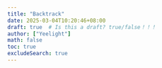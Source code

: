 ```yaml
---
title: "Backtrack"
date: 2025-03-04T10:20:46+08:00
draft: true  # Is this a draft? true/false！！！
author: ["Yeelight"]
math: false
toc: true
excludeSearch: true
---
```

